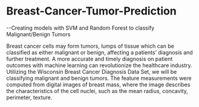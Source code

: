 # Breast-Cancer-Tumor-Prediction
--Creating models with SVM and Random Forest to classify Malignant/Benign Tumors

Breast cancer cells may form tumors, lumps of tissue which can be classified as either malignant or benign, affecting a patients’ diagnosis and further treatment. A more accurate and timely diagnosis on patient outcomes with machine learning can revolutionize the healthcare industry. Utilizing the Wisconsin Breast Cancer Diagnosis Data Set, we will be classifying malignant and benign tumors. The feature measurements were computed from digital images of breast mass, where the image describes the characteristics of the cell nuclei, such as the mean radius, concavity, perimeter, texture. 

